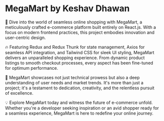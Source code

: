 # MegaMart by Keshav Dhawan

🌟 Dive into the world of seamless online shopping with MegaMart, a meticulously crafted e-commerce platform built entirely on React.js. With a focus on modern frontend practices, this project embodies innovation and user-centric design.



🔥 Featuring Redux and Redux Thunk for state management, Axios for seamless API integration, and Tailwind CSS for sleek UI styling, MegaMart delivers an unparalleled shopping experience. From dynamic product listings to smooth checkout processes, every aspect has been fine-tuned for optimum performance.



💼 MegaMart showcases not just technical prowess but also a deep understanding of user needs and market trends. It's more than just a project; it's a testament to dedication, creativity, and the relentless pursuit of excellence.



💡 Explore MegaMart today and witness the future of e-commerce unfold. Whether you're a developer seeking inspiration or an avid shopper ready for a seamless experience, MegaMart is here to redefine your online journey.
